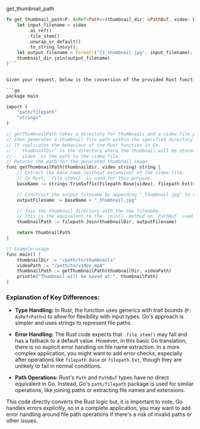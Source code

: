 get_thumbnail_path

```rust
fn get_thumbnail_path<P: AsRef<Path>>(thumbnail_dir: &PathBuf, video: P) -> PathBuf {
    let input_filename = video
        .as_ref()
        .file_stem()
        .unwrap_or_default()
        .to_string_lossy();
    let output_filename = format!("{}_thumbnail.jpg", input_filename);
    thumbnail_dir.join(output_filename)
}```


Given your request, below is the conversion of the provided Rust function into Go, including comments to describe the translation and logic of the code.

```go
package main

import (
	"path/filepath"
	"strings"
)

// getThumbnailPath takes a directory for thumbnails and a video file path,
// then generates a thumbnail file path within the specified directory.
// It replicates the behaviour of the Rust function in Go.
// - `thumbnailDir` is the directory where the thumbnail will be stored.
// - `video` is the path to the video file.
// Returns the path for the generated thumbnail image.
func getThumbnailPath(thumbnailDir, video string) string {
	// Extract the base name (without extension) of the video file.
	// In Rust, `file_stem()` is used for this purpose.
	baseName := strings.TrimSuffix(filepath.Base(video), filepath.Ext(video))

	// Construct the output filename by appending "_thumbnail.jpg" to the baseName.
	outputFilename := baseName + "_thumbnail.jpg"

	// Join the thumbnail directory with the new filename.
	// This is the equivalent to the `join()` method on `PathBuf` used in Rust.
	thumbnailPath := filepath.Join(thumbnailDir, outputFilename)

	return thumbnailPath
}

// Example usage
func main() {
	thumbnailDir := "/path/to/thumbnails"
	videoPath := "/path/to/video.mp4"
	thumbnailPath := getThumbnailPath(thumbnailDir, videoPath)
	println("Thumbnail will be saved at:", thumbnailPath)
}
```

### Explanation of Key Differences:

- **Type Handling:** In Rust, the function uses generics with trait bounds (`P: AsRef<Path>`) to allow for flexibility with input types. Go's approach is simpler and uses strings to represent file paths.
  
- **Error Handling:** The Rust code expects that `.file_stem()` may fail and has a fallback to a default value. However, in this basic Go translation, there is no explicit error handling on file name extraction. In a more complex application, you might want to add error checks, especially after operations like `filepath.Base` or `filepath.Ext`, though they are unlikely to fail in normal conditions.
  
- **Path Operations:** Rust's `Path` and `PathBuf` types have no direct equivalent in Go. Instead, Go's `path/filepath` package is used for similar operations, like joining paths or extracting file names and extensions.

This code directly converts the Rust logic but, it is important to note, Go handles errors explicitly, so in a complete application, you may want to add error handling around file path operations if there's a risk of invalid paths or other issues.